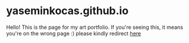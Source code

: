 # yaseminkocas.github.io

<p>Hello! This is the page for my art portfolio. If you're seeing this, it means you're on the wrong page :) please kindly redirect <a href="https://yaseminkocas.github.io">here</a></p>
